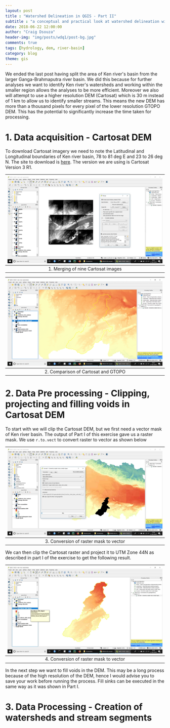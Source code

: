 ```yaml
---
layout: post
title : "Watershed Delineation in QGIS - Part II"
subtitle : "a conceptual and practical look at watershed delineation with FOSS software"
date: 2018-06-22 12:00:00
author: "Craig Dsouza"
header-img: "img/posts/wdq1/post-bg.jpg"
comments: true
tags: [hydrology, dem, river-basin]
category: blog
theme: gis
---
```


We ended the last post having split the area of Ken river's basin from the larger Ganga-Brahmaputra river basin. We did this because for further analyses we want to identify Ken river's watersheds and working within the smaller region allows the analyses to be more efficient. Moreover we also will attempt to use a higher resolution DEM (Cartosat) which is 30 m instead of 1 km to allow us to identify smaller streams. This means the new DEM has more than a thousand pixels for every pixel of the lower resolution GTOPO DEM. This has the potential to significantly increase the time taken for processing.

# 1. Data acquisition - Cartosat DEM
To download Cartosat imagery we need to note the Latitudinal and Longitudinal boundaries of Ken river basin, 78 to 81 deg E and 23 to 26 deg N. The site to download is [here](http://bhuvan.nrsc.gov.in/data/download/index.php). The version we are using is Cartosat Version 3 R1.


|![Downloaded Cartosat Imagery](/img/posts/wdq2/wdq_20.jpg)|
|:--:|
| 1. Merging of nine Cartosat images |


|![Comparison of Cartosat and GTOPO](/img/posts/wdq2/wdq_21.gif)|
|:--:|
| 2. Comparison of Cartosat and GTOPO |


# 2. Data Pre processing - Clipping, projecting and filling voids in Cartosat DEM
To start with we will clip the Cartosat DEM, but we first need a vector mask of Ken river basin. The output of Part I of this exercise gave us a raster mask. We use `r.to.vect` to convert raster to vector as shown below


|![Conversion of raster mask to vector](/img/posts/wdq2/wdq_22.jpg)|
|:--:|
| 3. Conversion of raster mask to vector |

We can then clip the Cartosat raster and project it to UTM Zone 44N as described in part I of the exercise to get the following result.


|![Clipped and projected Cartosat raster](/img/posts/wdq2/wdq_24.jpg)|
|:--:|
| 4. Conversion of raster mask to vector |

In the next step we want to fill voids in the DEM. This may be a long process because of the high resolution of the DEM, hence I would advise you to save your work before running the process. Fill sinks can be executed in the same way as it was shown in Part I.


# 3. Data Processing - Creation of watersheds and stream segments
